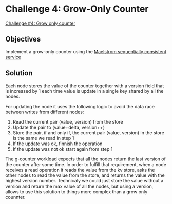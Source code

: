 # Challenge 4: Grow-Only Counter

[Challenge #4: Grow only counter](https://fly.io/dist-sys/4/)

## Objectives

Implement a grow-only counter using the [Maelstrom sequentially consistent service][maelstrom-seq-kv]

## Solution

Each node stores the value of the counter together with a version field that is increased
by 1 each time value is update in a single key shared by all the nodes. 

For updating the node it uses the following logic to avoid the data race
between writes from different nodes:

1. Read the current pair (value, version) from the store
2. Update the pair to (value+delta, version++)
3. Store the pair, if and only if, the current pair (value, version) in the store is the same we read in step 1
4. If the update was ok, finnish the operation
5. If the update was not ok start again from step 1

The g-counter workload expects that all the nodes return the last version of the
counter after some time. In order to fulfill that requirement, when a node
receives a read operation it reads the value from the kv store, asks the other
nodes to read the value from the store, and returns the value with the highest
version number. Technicaly we could just store the value without a version and
return the max value of all the nodes, but using a version, allows to use this
solution to things more complex than a grow only counnter.

[maelstrom-seq-kv]:https://github.com/jepsen-io/maelstrom/blob/main/doc/services.md#seq-kv
